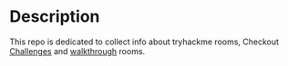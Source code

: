 # Description

This repo is dedicated to collect info about tryhackme rooms, Checkout [Challenges](https://github.com/Bugaddr/tryhackme_room_info/blob/main/challenges.md) and [walkthrough](https://github.com/Bugaddr/tryhackme_room_info/blob/main/walkthrough.md) rooms.

